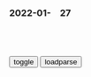 ### 2022-01-　27

```note
```

<table id="tbc" style="white-space:pre-wrap">
</table>
<button onclick="toggleb()">toggle</button>
<button onclick="loadparse()">loadparse</button>
<br>
<!-- 🌸<br>🍅-　-🍑<hr>🍀 -->
<pre>
<textarea rows="30" cols="100" style="display: none" id="tar">

<font size="2"><b>
雍正王朝：老四为什么不顾邬先生感受，非要娶年秋月为侧福晋？</b></font><br>
https://baijiahao.baidu.com/s?id=1670557563396140288&wfr=spider&for=pc

四爷为年秋月一家都抬旗，改了成了“北京户口”。

<font size="1" style="color:#DCDCDC"><b>2022/1/27 下午11:55:26</b></font><br>

<h4 style="color:#1E90FF">三国：孔明先生这段太精彩，关门打狗瓮中捉鳖，直接乱箭射死张郃,影视,历史片,好看视频</h4>
https://haokan.baidu.com/v?vid=992407100024284684&sfrom=baidu-feed

哈哈哈哈哈，父亲喜事啊。
司马懿中了诸葛亮的诱敌之计，吃了大败，损军两万多。

t小绿4W
张合老将也比司马懿资历老，军中威望极高又对曹魏忠心耿耿能起到牵制作用，司马懿作乱必会起兵勤王，虽然不一能成功但没有麻烦总比有麻烦好嘛！

<font size="1" style="color:#DCDCDC">2022/2/12 下午9:21:07</font>

<font size="2"><b>
雍正：雍正想争大将军王，听完邬思道分析后，这位子不能争！,影视,历史片,好看视频</b></font><br>
https://haokan.baidu.com/v?vid=1941996790275171577

西北用兵，看起来打的是兵马，实际上打的是钱粮，是后援。

兵部一个月几道兵符，责他畏葸观望，劳师糜资。而应给他的钱粮器械，又找种种借口不按时供应。
他的失败不是败在敌军，而是败在自己人手里。

他们不惜牺牲朝廷六万大军，就是为了争得这个带兵之q？

<font size="1" style="color:#DCDCDC"><b>2022/1/27 下午11:03:28</b></font><br>

<font size="2"><b>
乾隆：太子复立花样作死罢免百官，四爷当场发飙，老子不干了,影视,历史片,好看视频</b></font><br>
https://haokan.baidu.com/v?vid=3406920636828686699&sfrom=baidu-feed

他时时处处占着个理字。

g库里没钱啊，
现在想法子稳定都来不及，可是你这。

让他一个人闹去吧，把咱大清g闹亡了，他也就不会再闹了。

<font size="1" style="color:#DCDCDC"><b>2022/1/27 下午10:48:06</b></font><br>

<font size="2"><b>
佳能尼康zg关厂裁员，体面离开却被说“恶意补偿”</b></font><br>
https://xw.qq.com/amphtml/20220125A05AMR00

<font size="1" style="color:#DCDCDC"><b>2022/1/27 下午10:32:08</b></font><br>

<font size="2"><b>
佳能善待员工，裁员遣散费高达150万，却被质疑是“恶意补偿”</b></font><br>
https://baijiahao.baidu.com/s?id=1723109792470945268&wfr=spider&for=pc

<font size="1" style="color:#DCDCDC"><b>2022/1/27 下午10:31:10</b></font><br>

<font size="2"><b>
佳能关闭工厂，“恶意补偿”让g内企业难堪……</b></font><br>
https://view.inews.qq.com/a/20220123A03Z6R00

<font size="1" style="color:#DCDCDC"><b>2022/1/27 下午10:31:42</b></font><br>

<font size="2"><b>
鬼的时代已来临，人类心甘情愿成为奴隶，鬼杀队只能夹缝求存,动漫,日本动漫,好看视频</b></font><br>
https://haokan.baidu.com/v?vid=1379140565348292236&sfrom=baidu-feed

力量强大的鬼，已经彻底统治了整个日本。为了更好地奴役人类，鬼还控制了学校，肆意修改教科书。让所有人把一辈子为鬼干苦力，当成了最伟大的人生理想。a龖龖囗

而唯一能与鬼对抗的武士们，则被说成了扰乱sh的毒瘤。

家家户户都把鬼的雕像供奉得挺老高，吃口饭也要感谢鬼的恩赐。

对于鬼的丑恶和五十的真相，武藏心知肚明。可为了不被大家排挤，他只能装出一副合群的样子。

他的武器就是这把巨大的红色铁镐。

e绣PR
这动漫太讽刺了

<font size="1" style="color:#DCDCDC"><b>2022/1/27 下午8:35:09</b></font><br>

<font size="2"><b>
h萨克斯坦议会上院通过法案，取消纳扎尔巴耶夫两项终身职务</b></font><br>
https://mbd.baidu.com/newspage/data/landingsuper?context=%7B%22nid%22%3A%22news_9187242449688685427%22%7D&n_type=-1&p_from=-1

<font size="1" style="color:#DCDCDC"><b>2022/1/27 下午8:32:13</b></font><br>

<font size="2"><b>
赤道：不愧是北j来的大人物，说出指令，让香gj察态度大转变,影视,犯罪片,好看视频</b></font><br>
https://haokan.baidu.com/v?vid=16099700867222826227&sfrom=baidu-feed

有些事情，由于你的级别，我没有办法跟你分享更多东西。
这是gj安全的范畴。

除非是某些原因，否则我想不出什么理由，大家会做出这么愚蠢的选择。

我不是第一次跟公务员合作，但这次我真是第一次见识到，你们这帮所谓的危机小组成员在这位先生出现的前后，你们的态度可以有180度转变。

就这样吧。
　什么就这样？

<font size="1" style="color:#DCDCDC"><b>2022/1/27 下午8:22:03</b></font><br>

<font size="2"><b>
新三g：难怪皇位这么多人争夺！诱惑实在太大了！曹丕甲胄不离身,影视,历史片,好看视频</b></font><br>
https://haokan.baidu.com/v?vid=6844880170373446883&sfrom=baidu-feed

那天下的臣m呢？
　那就更不怕了，呵呵。

你可真是无耻啊。

<font size="1" style="color:#DCDCDC"><b>2022/1/27 下午2:10:59</b></font><br>

<font size="2"><b>
朱元璋：朱元璋提刀进草丛，抓出来个少女，没想到她就是明教教主,影视,历史片,好看视频</b></font><br>
https://haokan.baidu.com/v?vid=8868643744838019122&sfrom=baidu-feed

这么多年了，没大长进，仍然是匹夫之勇，无识莽寇。a龖龖囗

<font size="1" style="color:#DCDCDC"><b>2022/1/27 下午1:37:34</b></font><br>

<font size="2"><b>
三国：汉献帝禅位曹丕这段，堪称全剧最精彩一幕，经典就是经典,影视,历史片,好看视频</b></font><br>
https://haokan.baidu.com/v?vid=14094119003314459648&sfrom=baidu-feed

能亲眼看看亡g之君是怎样离开，这种际遇不是人人都看得见。

没有一天快乐的日子，说来我还要感谢令弟，是他让我脱离了这苦海。

董卓，郭汜，曹操，曹丕。算起来，令弟算是对我最好的一个了。

<font size="1" style="color:#DCDCDC"><b>2022/1/27 上午10:52:01</b></font><br>

希姆莱向盟军叛变求和，希特勒听闻目瞪口呆，随即勃然大怒,军事,军事历史,好看视频
https://haokan.baidu.com/v?vid=6192205203245016191&sfrom=baidu-feed

众叛亲离的希特勒在最后的咆哮之后，最终结束了自己的生命。

<font size="1" style="color:#DCDCDC">2022-03-08</font>

<font size="2"><b>
希姆莱秘密向盟军投降，被广播公开后，希特勒被惊得目瞪口呆,军事,军事历史,好看视频</b></font><br>
https://haokan.baidu.com/v?vid=13092238751068154379&sfrom=baidu-feed

作为一个彻头彻尾的阴谋家，希姆莱却看到了自己一步登天的最后机会。

英g广播电台，广播了希姆莱的秘密提议。

希特勒听闻广播后目瞪口呆，他没有想到自己的忠实信徒居然会反戈一击。

希特勒还是没想到自己最信赖的人，居然会背着他做出这种卖g求荣的事。

希特勒随即下令，将希姆莱作为卖g贼予以逮捕并处决。

<font size="1" style="color:#DCDCDC"><b>2022/1/27 上午10:42:13</b></font><br>

<font size="2"><b>
大决战：沈阳城被占，g军却说自己是起义部队，临阵倒戈可没用,影视,战争片,好看视频</b></font><br>
https://haokan.baidu.com/v?vid=15461894248571183093&sfrom=baidu-feed

总统，您到现在还不明白吗，dg实力的罪人真的是我吗？
　就是你。还能是哪个？

都给我回去，上峰有灵，死守，一个都不许跑。谁tm要敢跑，我就毙了他。
　横竖都是死，兄弟们，拼了！

长g可是一直说，我g军姓氏一片大好，g军损失惨重啊。
　要是形势大好，那些g老爷们跑个屁呀。

<font size="1" style="color:#DCDCDC"><b>2022/1/27 上午10:28:02</b></font><br>

</textarea>
</pre>
<!-- 🍀<br>🍑-　-🍅<hr>🌸 -->

```tip
```

<script src="https://cdn.jsdelivr.net/npm/jquery@3.5.1/dist/jquery.min.js"></script>

<link rel="stylesheet" href="https://cdn.jsdelivr.net/gh/fancyapps/fancybox@3.5.7/dist/jquery.fancybox.min.css" />
<script src="https://cdn.jsdelivr.net/gh/fancyapps/fancybox@3.5.7/dist/jquery.fancybox.min.js"></script>

<script type="text/javascript">

var __urlRegex = /(\b(https?|ftp|file):\/\/[-A-Z0-9+&@#\/%?=~_|!:,.;]*[-A-Z0-9+&@#\/%=~_|])/ig;
var __imgRegex = /\.(?:jpe?g|gif|png|webp)$/i;

loadparse();

function parseURL($string){

    var exp = __urlRegex;
    return $string.replace(exp,function(match){
            __imgRegex.lastIndex=0;
            if(__imgRegex.test(match)){
                return '<a data-fancybox="gallery" href="' + match.replace("/p=700", "")
                 + '"><img src="' + match.replace("/p=700", "/p=160x200")+'" width="64"></a>';
            }
            else{
                return '<a href="' + match + '" target="_blank">' + match + '</a>';
            }
        }
    );
}

function loadparse() {
  tbc.innerHTML = parseURL(tar.value);
}

function toggleb() {
  var x = document.getElementById("tar");
  if (x.style.display === "none") {
    x.style.display = "";
  } else {
    x.style.display = "none";
  }
}

</script>

